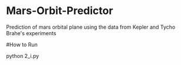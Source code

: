 # Mars-Orbit-Predictor
Prediction of mars orbital plane using the data from Kepler and Tycho Brahe's experiments

#How to Run

python 2_i.py
